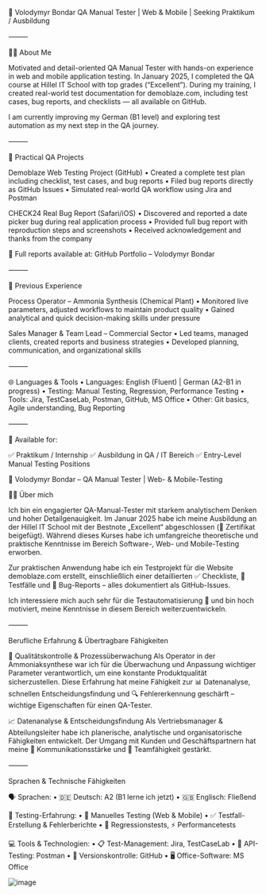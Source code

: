 📛 Volodymyr Bondar
QA Manual Tester | Web & Mobile | Seeking Praktikum / Ausbildung

⸻

🧑‍💻 About Me

Motivated and detail-oriented QA Manual Tester with hands-on experience in web and mobile application testing. In January 2025, I completed the QA course at Hillel IT School with top grades (“Excellent”). During my training, I created real-world test documentation for demoblaze.com, including test cases, bug reports, and checklists — all available on GitHub.

I am currently improving my German (B1 level) and exploring test automation as my next step in the QA journey.

⸻

🧪 Practical QA Projects

Demoblaze Web Testing Project (GitHub)
	•	Created a complete test plan including checklist, test cases, and bug reports
	•	Filed bug reports directly as GitHub Issues
	•	Simulated real-world QA workflow using Jira and Postman

CHECK24 Real Bug Report (Safari/iOS)
	•	Discovered and reported a date picker bug during real application process
	•	Provided full bug report with reproduction steps and screenshots
	•	Received acknowledgement and thanks from the company

📎 Full reports available at:
GitHub Portfolio – Volodymyr Bondar

⸻

💼 Previous Experience

Process Operator – Ammonia Synthesis (Chemical Plant)
	•	Monitored live parameters, adjusted workflows to maintain product quality
	•	Gained analytical and quick decision-making skills under pressure

Sales Manager & Team Lead – Commercial Sector
	•	Led teams, managed clients, created reports and business strategies
	•	Developed planning, communication, and organizational skills

⸻

🌐 Languages & Tools
	•	Languages: English (Fluent) | German (A2-B1 in progress)
	•	Testing: Manual Testing, Regression, Performance Testing
	•	Tools: Jira, TestCaseLab, Postman, GitHub, MS Office
	•	Other: Git basics, Agile understanding, Bug Reporting

⸻

📝 Available for:

✅ Praktikum / Internship
✅ Ausbildung in QA / IT Bereich
✅ Entry-Level Manual Testing Positions



📛 Volodymyr Bondar – QA Manual Tester | Web- & Mobile-Testing

🧑‍💻 Über mich

Ich bin ein engagierter QA-Manual-Tester mit starkem analytischem Denken und hoher Detailgenauigkeit. Im Januar 2025 habe ich meine Ausbildung an der Hillel IT School mit der Bestnote „Excellent“ abgeschlossen (📎 Zertifikat beigefügt). Während dieses Kurses habe ich umfangreiche theoretische und praktische Kenntnisse im Bereich Software-, Web- und Mobile-Testing erworben.

Zur praktischen Anwendung habe ich ein Testprojekt für die Website demoblaze.com erstellt, einschließlich einer detaillierten ✅ Checkliste, 🧪 Testfälle und 🐞 Bug-Reports – alles dokumentiert als GitHub-Issues.

Ich interessiere mich auch sehr für die Testautomatisierung 🤖 und bin hoch motiviert, meine Kenntnisse in diesem Bereich weiterzuentwickeln.

⸻

Berufliche Erfahrung & Übertragbare Fähigkeiten

🧩 Qualitätskontrolle & Prozessüberwachung
Als Operator in der Ammoniaksynthese war ich für die Überwachung und Anpassung wichtiger Parameter verantwortlich, um eine konstante Produktqualität sicherzustellen. Diese Erfahrung hat meine Fähigkeit zur 📊 Datenanalyse, schnellen Entscheidungsfindung und 🔍 Fehlererkennung geschärft – wichtige Eigenschaften für einen QA-Tester.

📈 Datenanalyse & Entscheidungsfindung
Als Vertriebsmanager & Abteilungsleiter habe ich planerische, analytische und organisatorische Fähigkeiten entwickelt. Der Umgang mit Kunden und Geschäftspartnern hat meine 💬 Kommunikationsstärke und 🤝 Teamfähigkeit gestärkt.

⸻

Sprachen & Technische Fähigkeiten

🗣️ Sprachen:
	•	🇩🇪 Deutsch: A2 (B1 lerne ich jetzt)
	•	🇬🇧 Englisch: Fließend

🔧 Testing-Erfahrung:
	•	🧪 Manuelles Testing (Web & Mobile)
	•	✅ Testfall-Erstellung & Fehlerberichte
	•	🔁 Regressionstests, ⚡ Performancetests

💻 Tools & Technologien:
	•	📋 Test-Management: Jira, TestCaseLab
	•	🔌 API-Testing: Postman
	•	🔂 Versionskontrolle: GitHub
	•	🖥️ Office-Software: MS Office


![image](https://github.com/user-attachments/assets/30718428-77da-462f-9087-5e5e80313dbb)


